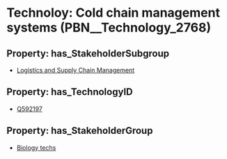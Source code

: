 # Technoloy: __Cold chain management systems__ (PBN__Technology_2768)

## Property: has_StakeholderSubgroup

* [Logistics and Supply Chain Management](PBN__TechSubgroup_127)

## Property: has_TechnologyID

* [Q592197](Q592197)

## Property: has_StakeholderGroup

* [Biology techs](PBN__TechGroup_15)

